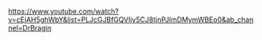 
https://www.youtube.com/watch?v=cEjAH5ghWbY&list=PLJcGJBfGQVIjy5CJ8tjnPJImDMymWBEo0&ab_channel=DrBragin